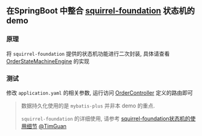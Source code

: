 ## 在SpringBoot 中整合 [squirrel-foundation](https://github.com/hekailiang/squirrel) 状态机的demo

### 原理

将 `squirrel-foundation` 提供的状态机功能进行二次封装, 具体请查看 [OrderStateMachineEngine](./src/main/java/com/miaotaizi/statemachinedemo/statemachine/OrderStateMachineEngine.java) 的实现

### 测试
修改 `application.yaml` 的相关参数, 运行访问 [OrderController](./src/main/java/com/miaotaizi/statemachinedemo/controller/OrderController.java) 定义的路由即可

> 数据持久化使用的是 `mybatis-plus` 并非本 demo 的重点.
>
> `squirrel-foundation` 的详细使用, 请参考 [squirrel-foundation状态机的使用细节](https://segmentfault.com/a/1190000009906469) [@TimGuan](https://github.com/TimGuan)